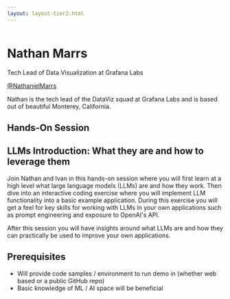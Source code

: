```yaml
---
layout: layout-tier2.html
---
```

<div class="container section featured-speaker">
   <div class="row">
     <div class="col-xs-12 col-sm-2 new-img-container">
       <img class="new-speaker-page-img nathan-marrs" />
       </div>
     <div class="col-xs-12 col-sm-10 copy-container">
       <h1 class="speaker-header">Nathan Marrs</h1>
       <span class="speaker-subtitle">Tech Lead of Data Visualization at Grafana Labs</span>
       <p><a href="https://twitter.com/NathanielMarrs" target=”_blank”>@NathanielMarrs</a></p>
       <p>Nathan is the tech lead of the DataViz squad at Grafana Labs and is based out of beautiful Monterey, California.</p>
       <h2>Hands-On Session</h2>
<h2 class="gold">LLMs Introduction: What they are and how to leverage them</h2>
       <p>Join Nathan and Ivan in this hands-on session where you will first learn at a high level what large language models (LLMs) are and how they work. Then dive into an interactive coding exercise where you will implement LLM functionality into a basic example application. During this exercise you will get a feel for key skills for working with LLMs in your own applications such as prompt engineering and exposure to OpenAI's API.</p>
        <p>After this session you will have insights around what LLMs are and how they can practically be used to improve your own applications.</p>
        <h2>Prerequisites</h2>
        <ul>
            <li>Will provide code samples / environment to run demo in (whether web based or a public GitHub repo)</li>
            <li>Basic knowledge of ML / AI space will be beneficial</li>
        </ul>
     </div>
   </div>
 </div>
